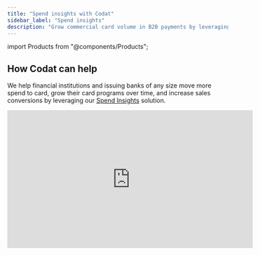 ```yaml
---
title: "Spend insights with Codat"
sidebar_label: "Spend insights"
description: "Grow commercial card volume in B2B payments by leveraging deeper spend insights in an actionable format from more clients through secure ongoing data sharing"
---
```

import Products from "@components/Products";

## How Codat can help

We help financial institutions and issuing banks of any size move more spend to card, grow their card programs over time, and increase sales conversions by leveraging our [Spend Insights](/spend-insights/overview) solution.

<div className="video-container">
  <iframe width="560" height="315" src="https://www.youtube.com/embed/z-UW2uY7TSo?si=b3_a_vWUo5927MAf" title="YouTube video player" frameborder="0" allow="accelerometer; autoplay; clipboard-write; encrypted-media; gyroscope; picture-in-picture; web-share" allowfullscreen/>
</div>

## Relevant solutions

<Products mini={true} products={["Spend Insights"]}/>

Access your clients' accounts payable data within minutes and gain insights on their spend and supplier activity, identifying suppliers eligible for virtual card programs to run targeted supplier outreach campaigns.

### Features

- Simple and effective onboarding process that gives you real-time access to read standardized data from a wide range of accounting software sources.

- Better digital experience for you and your customers that removes the manual effort required to upload and extract your customers' financial data.

- Comprehensive view of your clients' financial position and their spend activity, including historic and upcoming transactions, payment methods, terms, bill status, and more.

- Ongoing monitoring and data refresh with a single click or on an automatic schedule, providing ongoing proactive service excellence to your clients.

![Decorative image of schematic graphs, charts, and amounts that represent insights into spend Codat's solution provides](/img/use-cases/summary-pages/spend-insights.png)

---

## Read next

- Review the full range of [use cases](/usecases/overview) Codat's solutions support
- See how you can get started with Codat's [Spend Insights](/spend-insights/overview) solution
